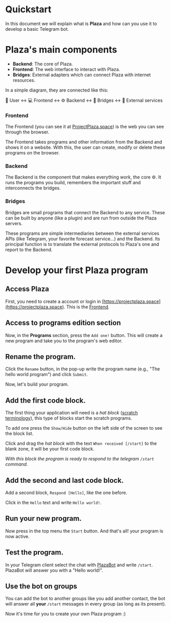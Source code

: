 # Quickstart

In this document we will explain what is **Plaza** and how can you use it to develop a basic Telegram bot.

# Plaza's main components

- **Backend**: The core of Plaza.
- **Frontend**: The web interface to interact with Plaza.
- **Bridges**: External adapters which can connect Plaza with internet resources.

In a simple diagram, they are connected like this:

👤 User ↔️ 💻 Frontend ↔️ ⚙️ Backend ↔️ 📡 Bridges ↔️ 📜 External services

### Frontend

The Frontend (you can see it at [ProjectPlaza.space](https://projectplaza.space)) is the web you can see through the browser.

The Frontend takes programs and other information from the Backend and shows it on a website. With this, the user can create, modify or delete these programs on the browser.


### Backend

The Backend is the component that makes everything work, the core ⚙️. It runs the programs you build, remembers the important stuff and interconnects the bridges.


### Bridges

Bridges are small programs that connect the Backend to any service. These can be built by anyone (like a plugin) and are run from outside the Plaza servers.

These programs are simple intermediaries between the external services APIs (like Telegram, your favorite forecast service...) and the Backend. Its principal function is to translate the external protocols to Plaza's one and report to the Backend.


# Develop your first Plaza program

## Access Plaza

First, you need to create a account or login in
[https://projectplaza.space](https://projectplaza.space). This is the [Frontend](#frontend).

<!-- TODO: Add how to register telegram -->

## Access to programs edition section

Now, in the **Programs** section, press the `Add one!` button. This will create a new program and take you to the program's web editor.


## Rename the program.

Click the `Rename` button, in the pop-up write the program name
(e.g., "The hello world program") and click `Submit`.

Now, let's build your program.


## Add the first code block.

The first thing your application will need is a *hat block* ([scratch terminology](https://en.scratch-wiki.info/wiki/Hat_Block)), this type of blocks start the scratch programs.

To add one press the `Show/Hide` button on the left side of the screen to see the block list.

Click and drag the *hat block* with the text `When received [/start]` to the blank zone, it will be your first code block.

*With this block the program is ready to respond to the telegram `/start` command.*


## Add the second and last code block.

Add a second block, `Respond [Hello]`, like the one before.

Click in the `Hello` text and write `Hello world!`.


## Run your new program.

Now press in the top menu the `Start` button. And that's all! your program is now active.


## Test the program.

In your Telegram client select the chat with [PlazaBot](https://t.me/PlazaProjectBot) and write `/start`. PlazaBot will answer you with a "Hello world!".


## Use the bot on groups

You can add the bot to another groups like you add another contact, the bot will answer all **your** `/start` messages in every group (as long as its present).

Now it's time for you to create your own Plaza program :)
